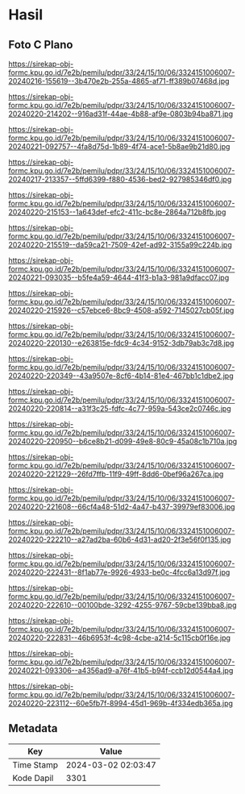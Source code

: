 # Hasil

## Foto C Plano

https://sirekap-obj-formc.kpu.go.id/7e2b/pemilu/pdpr/33/24/15/10/06/3324151006007-20240216-155619--3b470e2b-255a-4865-af71-ff389b07468d.jpg

https://sirekap-obj-formc.kpu.go.id/7e2b/pemilu/pdpr/33/24/15/10/06/3324151006007-20240220-214202--916ad31f-44ae-4b88-af9e-0803b94ba871.jpg

https://sirekap-obj-formc.kpu.go.id/7e2b/pemilu/pdpr/33/24/15/10/06/3324151006007-20240221-092757--4fa8d75d-1b89-4f74-ace1-5b8ae9b21d80.jpg

https://sirekap-obj-formc.kpu.go.id/7e2b/pemilu/pdpr/33/24/15/10/06/3324151006007-20240217-213357--5ffd6399-f880-4536-bed2-927985346df0.jpg

https://sirekap-obj-formc.kpu.go.id/7e2b/pemilu/pdpr/33/24/15/10/06/3324151006007-20240220-215153--1a643def-efc2-411c-bc8e-2864a712b8fb.jpg

https://sirekap-obj-formc.kpu.go.id/7e2b/pemilu/pdpr/33/24/15/10/06/3324151006007-20240220-215519--da59ca21-7509-42ef-ad92-3155a99c224b.jpg

https://sirekap-obj-formc.kpu.go.id/7e2b/pemilu/pdpr/33/24/15/10/06/3324151006007-20240221-093035--b5fe4a59-4644-41f3-b1a3-981a9dfacc07.jpg

https://sirekap-obj-formc.kpu.go.id/7e2b/pemilu/pdpr/33/24/15/10/06/3324151006007-20240220-215926--c57ebce6-8bc9-4508-a592-7145027cb05f.jpg

https://sirekap-obj-formc.kpu.go.id/7e2b/pemilu/pdpr/33/24/15/10/06/3324151006007-20240220-220130--e263815e-fdc9-4c34-9152-3db79ab3c7d8.jpg

https://sirekap-obj-formc.kpu.go.id/7e2b/pemilu/pdpr/33/24/15/10/06/3324151006007-20240220-220349--43a9507e-8cf6-4b14-81e4-467bb1c1dbe2.jpg

https://sirekap-obj-formc.kpu.go.id/7e2b/pemilu/pdpr/33/24/15/10/06/3324151006007-20240220-220814--a31f3c25-fdfc-4c77-959a-543ce2c0746c.jpg

https://sirekap-obj-formc.kpu.go.id/7e2b/pemilu/pdpr/33/24/15/10/06/3324151006007-20240220-220950--b6ce8b21-d099-49e8-80c9-45a08c1b710a.jpg

https://sirekap-obj-formc.kpu.go.id/7e2b/pemilu/pdpr/33/24/15/10/06/3324151006007-20240220-221229--26fd7ffb-11f9-49ff-8dd6-0bef96a267ca.jpg

https://sirekap-obj-formc.kpu.go.id/7e2b/pemilu/pdpr/33/24/15/10/06/3324151006007-20240220-221608--66cf4a48-51d2-4a47-b437-39979ef83006.jpg

https://sirekap-obj-formc.kpu.go.id/7e2b/pemilu/pdpr/33/24/15/10/06/3324151006007-20240220-222210--a27ad2ba-60b6-4d31-ad20-2f3e56f0f135.jpg

https://sirekap-obj-formc.kpu.go.id/7e2b/pemilu/pdpr/33/24/15/10/06/3324151006007-20240220-222431--8f1ab77e-9926-4933-be0c-4fcc6a13d97f.jpg

https://sirekap-obj-formc.kpu.go.id/7e2b/pemilu/pdpr/33/24/15/10/06/3324151006007-20240220-222610--00100bde-3292-4255-9767-59cbe139bba8.jpg

https://sirekap-obj-formc.kpu.go.id/7e2b/pemilu/pdpr/33/24/15/10/06/3324151006007-20240220-222831--46b6953f-4c98-4cbe-a214-5c115cb0f16e.jpg

https://sirekap-obj-formc.kpu.go.id/7e2b/pemilu/pdpr/33/24/15/10/06/3324151006007-20240221-093306--a4356ad9-a76f-41b5-b94f-ccb12d0544a4.jpg

https://sirekap-obj-formc.kpu.go.id/7e2b/pemilu/pdpr/33/24/15/10/06/3324151006007-20240220-223112--60e5fb7f-8994-45d1-969b-4f334edb365a.jpg


## Metadata

| Key        | Value               |
| ---------- | ------------------- |
| Time Stamp | 2024-03-02 02:03:47 |
| Kode Dapil | 3301                |



